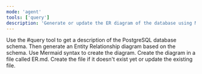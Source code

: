 ```yaml
---
mode: 'agent'
tools: ['query']
description: 'Generate or update the ER diagram of the database using Mermaid syntax.'
---
```

Use the #query tool to get a description of the PostgreSQL database schema.
Then generate an Entity Relationship diagram based on the schema. Use Mermaid
syntax to create the diagram. Create the diagram in a file called ER.md.
Create the file if it doesn't exist yet or update the existing file.